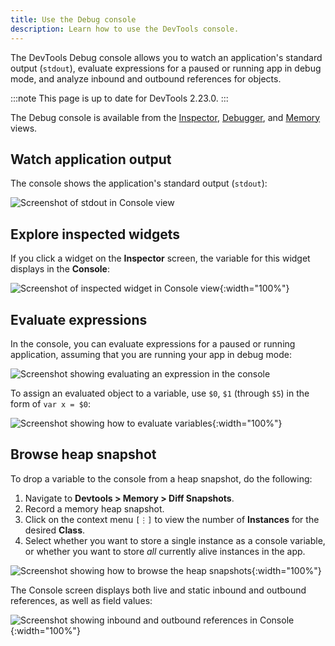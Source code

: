 ```yaml
---
title: Use the Debug console
description: Learn how to use the DevTools console.
---
```


The DevTools Debug console allows you to watch an
application's standard output (`stdout`),
evaluate expressions for a paused or running
app in debug mode, and analyze inbound and outbound
references for objects.

:::note
This page is up to date for DevTools 2.23.0.
:::

The Debug console is available from the [Inspector][],
[Debugger][], and [Memory][] views.

[Inspector]: /tools/devtools/inspector
[Debugger]:  /tools/devtools/debugger
[Memory]:    /tools/devtools/memory

## Watch application output

The console shows the application's standard output (`stdout`):

![Screenshot of stdout in Console view](/assets/images/docs/tools/devtools/console-stdout.png)

## Explore inspected widgets

If you click a widget on the **Inspector** screen,
the variable for this widget displays in the **Console**: 

![Screenshot of inspected widget in Console view](/assets/images/docs/tools/devtools/console-inspect-widget.png){:width="100%"}

## Evaluate expressions

In the console, you can evaluate expressions for a paused
or running application, assuming that you are running
your app in debug mode:

![Screenshot showing evaluating an expression in the console](/assets/images/docs/tools/devtools/console-evaluate-expressions.png)

To assign an evaluated object to a variable,
use `$0`, `$1` (through `$5`) in the form of `var x = $0`:

![Screenshot showing how to evaluate variables](/assets/images/docs/tools/devtools/console-evaluate-variables.png){:width="100%"}

## Browse heap snapshot

To drop a variable to the console from a heap snapshot,
do the following:

1. Navigate to **Devtools > Memory > Diff Snapshots**.
1. Record a memory heap snapshot.
1. Click on the context menu `[⋮]` to view the number of
   **Instances** for the desired **Class**.
1. Select whether you want to store a single instance as
   a console variable, or whether you want to store _all_
   currently alive instances in the app.

![Screenshot showing how to browse the heap snapshots](/assets/images/docs/tools/devtools/browse-heap-snapshot.png){:width="100%"}

The Console screen displays both live and static
inbound and outbound references, as well as field values:

![Screenshot showing inbound and outbound references in Console](/assets/images/docs/tools/devtools/console-references.png){:width="100%"}


